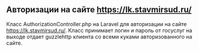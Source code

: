 ## Авторизации на сайте https://lk.stavmirsud.ru/

Класс AuthorizationController.php на Laravel для авторизации на сайте https://lk.stavmirsud.ru/. 
Класс принимает логин и пароль от госуслуг на выходе отдает guzzlehttp клиента со всеми куками авторизованного на сайте.